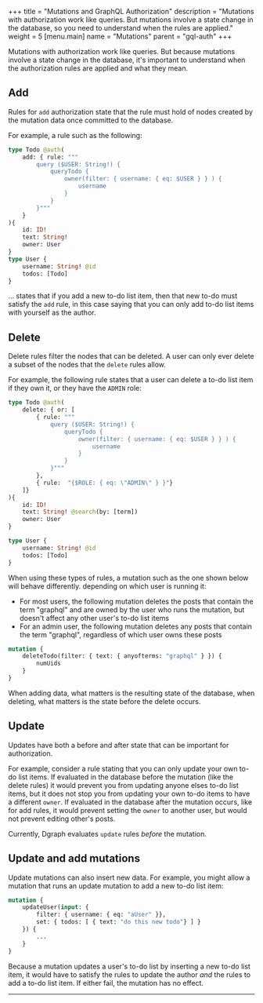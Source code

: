 +++
title = "Mutations and GraphQL Authorization"
description = "Mutations with authorization work like queries. But mutations involve a state change in the database, so you need to understand when the rules are applied."
weight = 5
[menu.main]
    name = "Mutations"
    parent = "gql-auth"
+++

Mutations with authorization work like queries. But because mutations involve a state change in the database,  it's important to understand when the authorization rules are applied and what they mean.

## Add

Rules for `add` authorization state that the rule must hold of nodes created by the mutation data once committed to the database.

For example, a rule such as the following:

```graphql
type Todo @auth(
    add: { rule: """
        query ($USER: String!) { 
            queryTodo {
                owner(filter: { username: { eq: $USER } } ) { 
                    username
                } 
            } 
        }"""
    }
){
    id: ID!
    text: String!
    owner: User
}
type User {
    username: String! @id
    todos: [Todo]
}
```

... states that if you add a new to-do list item, then that new to-do must satisfy the `add` rule, in this case saying that you can only add to-do list items with yourself as the author.

## Delete

Delete rules filter the nodes that can be deleted. A user can only ever delete a subset of the nodes that the `delete` rules allow.  

For example, the following rule states that a user can delete a to-do list item if they own it, or they have the `ADMIN` role:

```graphql
type Todo @auth(
    delete: { or: [ 
        { rule: """
            query ($USER: String!) { 
                queryTodo {
                    owner(filter: { username: { eq: $USER } } ) { 
                        username
                    } 
                } 
            }"""
        },
        { rule:  "{$ROLE: { eq: \"ADMIN\" } }"}
    ]}
){
    id: ID!
    text: String! @search(by: [term])
    owner: User
}

type User {
    username: String! @id
    todos: [Todo]
}
```

When using these types of rules, a mutation such as the one shown below will behave differently.
depending on which user is running it:
* For most users, the following mutation deletes the posts that contain the
  term "graphql" and are owned by the user who runs the mutation, but doesn't
  affect any other user's to-do list items
* For an admin user, the following mutation deletes any posts that contain the
  term "graphql", regardless of which user owns these posts

```graphql
mutation {
    deleteTodo(filter: { text: { anyofterms: "graphql" } }) {
        numUids    
    }
}
```

When adding data, what matters is the resulting state of the database, when deleting,
what matters is the state before the delete occurs.

## Update

Updates have both a before and after state that can be important for authorization.  

For example, consider a rule stating that you can only update your own to-do list items. If evaluated in the database before the mutation (like the delete rules) it would prevent you from updating anyone elses to-do list items, but it does not stop you from updating your own to-do items to have a different `owner`. If evaluated in the database after the mutation occurs, like for add rules, it would prevent setting the `owner` to another user, but would not prevent editing other's posts.

Currently, Dgraph evaluates `update` rules _before_ the mutation.

## Update and add mutations

Update mutations can also insert new data. For example, you might allow a mutation that runs an update mutation to add a new to-do list item:

```graphql
mutation {
    updateUser(input: {
        filter: { username: { eq: "aUser" }},
        set: { todos: [ { text: "do this new todo"} ] }
    }) {
        ...
    }
}
```

Because a mutation updates a user's to-do list by inserting a new to-do list item, it
would have to satisfy the rules to update the author _and_ the rules to add a
to-do list item. If either fail, the mutation has no effect.

---